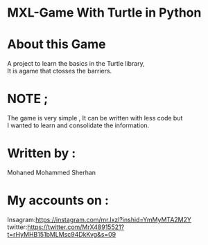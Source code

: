 # MXL-Game With Turtle in Python

# About this Game
A project to learn the basics in the Turtle library,    
It is agame that ctosses the barriers.

# NOTE ; 
The game is very simple , It can be written with less code but    
I wanted to learn and consolidate the information.

# Written by :
 Mohaned Mohammed Sherhan 

# My accounts on :
Insagram:https://instagram.com/mr.lxzl?inshid=YmMyMTA2M2Y    
twitter:https://twitter.com/MrX48915521?t=rHyMHB151bMLMsc94DkKvg&s=09
